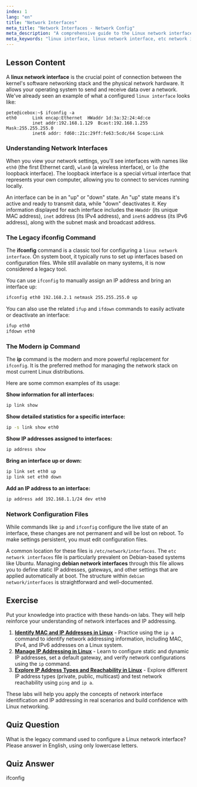 ```yaml
---
index: 1
lang: "en"
title: "Network Interfaces"
meta_title: "Network Interfaces - Network Config"
meta_description: "A comprehensive guide to the Linux network interface. Learn to use ifconfig and the modern ip command, and understand configuration files like /etc/network/interfaces, especially on Debian systems."
meta_keywords: "linux interface, linux network interface, etc network interfaces, debian network interfaces, ifconfig, ip command, network configuration, linux networking"
---
```


## Lesson Content

A **linux network interface** is the crucial point of connection between the kernel's software networking stack and the physical network hardware. It allows your operating system to send and receive data over a network. We've already seen an example of what a configured `linux interface` looks like:

```plaintext
pete@icebox:~$ ifconfig -a
eth0      Link encap:Ethernet  HWaddr 1d:3a:32:24:4d:ce
          inet addr:192.168.1.129  Bcast:192.168.1.255  Mask:255.255.255.0
          inet6 addr: fd60::21c:29ff:fe63:5cdc/64 Scope:Link
```

### Understanding Network Interfaces

When you view your network settings, you'll see interfaces with names like `eth0` (the first Ethernet card), `wlan0` (a wireless interface), or `lo` (the loopback interface). The loopback interface is a special virtual interface that represents your own computer, allowing you to connect to services running locally.

An interface can be in an "up" or "down" state. An "up" state means it's active and ready to transmit data, while "down" deactivates it. Key information displayed for each interface includes the `HWaddr` (its unique MAC address), `inet` address (its IPv4 address), and `inet6` address (its IPv6 address), along with the subnet mask and broadcast address.

### The Legacy ifconfig Command

The **ifconfig** command is a classic tool for configuring a `linux network interface`. On system boot, it typically runs to set up interfaces based on configuration files. While still available on many systems, it is now considered a legacy tool.

You can use `ifconfig` to manually assign an IP address and bring an interface up:

```bash
ifconfig eth0 192.168.2.1 netmask 255.255.255.0 up
```

You can also use the related `ifup` and `ifdown` commands to easily activate or deactivate an interface:

```bash
ifup eth0
ifdown eth0
```

### The Modern ip Command

The **ip** command is the modern and more powerful replacement for `ifconfig`. It is the preferred method for managing the network stack on most current Linux distributions.

Here are some common examples of its usage:

**Show information for all interfaces:**

```bash
ip link show
```

**Show detailed statistics for a specific interface:**

```bash
ip -s link show eth0
```

**Show IP addresses assigned to interfaces:**

```bash
ip address show
```

**Bring an interface up or down:**

```bash
ip link set eth0 up
ip link set eth0 down
```

**Add an IP address to an interface:**

```bash
ip address add 192.168.1.1/24 dev eth0
```

### Network Configuration Files

While commands like `ip` and `ifconfig` configure the live state of an interface, these changes are not permanent and will be lost on reboot. To make settings persistent, you must edit configuration files.

A common location for these files is `/etc/network/interfaces`. The `etc network interfaces` file is particularly prevalent on Debian-based systems like Ubuntu. Managing **debian network interfaces** through this file allows you to define static IP addresses, gateways, and other settings that are applied automatically at boot. The structure within `debian network/interfaces` is straightforward and well-documented.

## Exercise

Put your knowledge into practice with these hands-on labs. They will help reinforce your understanding of network interfaces and IP addressing.

1.  **[Identify MAC and IP Addresses in Linux](https://labex.io/labs/comptia-identify-mac-and-ip-addresses-in-linux-592731)** - Practice using the `ip a` command to identify network addressing information, including MAC, IPv4, and IPv6 addresses on a Linux system.
2.  **[Manage IP Addressing in Linux](https://labex.io/labs/comptia-manage-ip-addressing-in-linux-592736)** - Learn to configure static and dynamic IP addresses, set a default gateway, and verify network configurations using the `ip` command.
3.  **[Explore IP Address Types and Reachability in Linux](https://labex.io/labs/comptia-explore-ip-address-types-and-reachability-in-linux-592780)** - Explore different IP address types (private, public, multicast) and test network reachability using `ping` and `ip a`.

These labs will help you apply the concepts of network interface identification and IP addressing in real scenarios and build confidence with Linux networking.

## Quiz Question

What is the legacy command used to configure a Linux network interface? Please answer in English, using only lowercase letters.

## Quiz Answer

ifconfig

